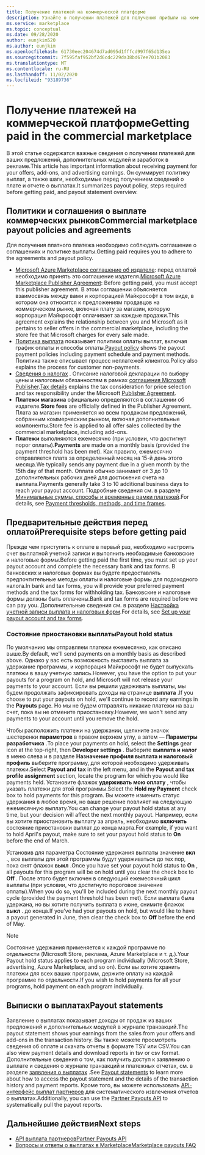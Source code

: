 ```yaml
---
title: Получение платежей на коммерческой платформе
description: Узнайте о получении платежей для получения прибыли на коммерческом рынке в Azure Marketplace. Включает политику вывыплаты, состояние удержания и выплата выписок.
ms.service: marketplace
ms.topic: conceptual
ms.date: 09/28/2020
author: eunjkim520
ms.author: eunjkim
ms.openlocfilehash: 61730eec204674d7ad095d1fffcd997f65d135ea
ms.sourcegitcommit: 7f595faf952bf2d6cdc229da38bd67ee701b2083
ms.translationtype: MT
ms.contentlocale: ru-RU
ms.lasthandoff: 11/02/2020
ms.locfileid: "93189736"
---
```

# <a name="getting-paid-in-the-commercial-marketplace"></a><span data-ttu-id="24e06-104">Получение платежей на коммерческой платформе</span><span class="sxs-lookup"><span data-stu-id="24e06-104">Getting paid in the commercial marketplace</span></span>

<span data-ttu-id="24e06-105">В этой статье содержатся важные сведения о получении платежей для ваших предложений, дополнительных модулей и заработок в рекламе.</span><span class="sxs-lookup"><span data-stu-id="24e06-105">This article has important information about receiving payment for your offers, add-ons, and advertising earnings.</span></span> <span data-ttu-id="24e06-106">Он суммирует политику выплат, а также шаги, необходимые перед получением сведений о плате и отчете о выплатах.</span><span class="sxs-lookup"><span data-stu-id="24e06-106">It summarizes payout policy, steps required before getting paid, and payout statement overview.</span></span>

## <a name="commercial-marketplace-payout-policies-and-agreements"></a><span data-ttu-id="24e06-107">Политики и соглашения о выплате коммерческих рынков</span><span class="sxs-lookup"><span data-stu-id="24e06-107">Commercial marketplace payout policies and agreements</span></span>

<span data-ttu-id="24e06-108">Для получения платного платежа необходимо соблюдать соглашение о соглашениях и политике выплаты.</span><span class="sxs-lookup"><span data-stu-id="24e06-108">Getting paid requires you to adhere to the agreements and payout policy.</span></span>

- <span data-ttu-id="24e06-109">[Microsoft Azure Marketplace соглашение об издателе](https://go.microsoft.com/fwlink/p/?LinkID=699560): перед оплатой необходимо принять это соглашение издателя.</span><span class="sxs-lookup"><span data-stu-id="24e06-109">[Microsoft Azure Marketplace Publisher Agreement](https://go.microsoft.com/fwlink/p/?LinkID=699560):  Before getting paid, you must accept this publisher agreement.</span></span> <span data-ttu-id="24e06-110">В этом соглашении объясняется взаимосвязь между вами и корпорацией Майкрософт в том виде, в котором она относится к предложениям продавцов на коммерческом рынке, включая плату за магазин, которую корпорация Майкрософт оплачивает за каждые продажи.</span><span class="sxs-lookup"><span data-stu-id="24e06-110">This agreement explains the relationship between you and Microsoft as it pertains to seller offers in the commercial marketplace, including the store fee that Microsoft charges for every sale made.</span></span>
- <span data-ttu-id="24e06-111">[Политика выплата](payout-policy-details.md) показывает политики оплаты выплат, включая график оплаты и способы оплаты.</span><span class="sxs-lookup"><span data-stu-id="24e06-111">[Payout policy](payout-policy-details.md) shows the payout payment policies including payment schedule and payment methods.</span></span> <span data-ttu-id="24e06-112">Политика также описывает процесс неплатежей клиентов.</span><span class="sxs-lookup"><span data-stu-id="24e06-112">Policy also explains the process for customer non-payments.</span></span>
- <span data-ttu-id="24e06-113">[Сведения о налогах](tax-details-marketplace.md) . Описание налоговой декларации по выбору цены и налоговым обязанностям в рамках [соглашения Microsoft Publisher](https://go.microsoft.com/fwlink/p/?LinkID=699560).</span><span class="sxs-lookup"><span data-stu-id="24e06-113">[Tax details](tax-details-marketplace.md) explains the tax consideration for price selection and tax responsibility under the Microsoft [Publisher Agreement](https://go.microsoft.com/fwlink/p/?LinkID=699560).</span></span>
- <span data-ttu-id="24e06-114">**Платежи магазина** официально определяются в соглашении об издателе.</span><span class="sxs-lookup"><span data-stu-id="24e06-114">**Store fees** are officially defined in the Publisher Agreement.</span></span> <span data-ttu-id="24e06-115">Плата за магазин применяется ко всем продажам предложений, собранным коммерческим рынком, включая дополнительные компоненты.</span><span class="sxs-lookup"><span data-stu-id="24e06-115">Store fee is applied to all offer sales collected by the commercial marketplace, including add-ons.</span></span>
- <span data-ttu-id="24e06-116">**Платежи** выполняются ежемесячно (при условии, что достигнут порог оплаты).</span><span class="sxs-lookup"><span data-stu-id="24e06-116">**Payments** are made on a monthly basis (provided the payment threshold has been met).</span></span> <span data-ttu-id="24e06-117">Как правило, ежемесячно отправляется плата за определенный месяц на 15-й день этого месяца.</span><span class="sxs-lookup"><span data-stu-id="24e06-117">We typically sends any payment due in a given month by the 15th day of that month.</span></span> <span data-ttu-id="24e06-118">Оплата обычно занимает от 3 до 10 дополнительных рабочих дней для достижения счета на выплата.</span><span class="sxs-lookup"><span data-stu-id="24e06-118">Payments generally take 3 to 10 additional business days to reach your payout account.</span></span> <span data-ttu-id="24e06-119">Подробные сведения см. в разделе [Минимальные суммы, способы и временные рамки платежей](payment-thresholds-methods-timeframes.md).</span><span class="sxs-lookup"><span data-stu-id="24e06-119">For details, see [Payment thresholds, methods, and time frames](payment-thresholds-methods-timeframes.md).</span></span>

## <a name="prerequisite-steps-before-getting-paid"></a><span data-ttu-id="24e06-120">Предварительные действия перед оплатой</span><span class="sxs-lookup"><span data-stu-id="24e06-120">Prerequisite steps before getting paid</span></span>

<span data-ttu-id="24e06-121">Прежде чем приступить к оплате в первый раз, необходимо настроить счет выплатной учетной записи и выполнить необходимые банковские и налоговые формы.</span><span class="sxs-lookup"><span data-stu-id="24e06-121">Before getting paid the first time, you must set up your payout account and complete the necessary bank and tax forms.</span></span> <span data-ttu-id="24e06-122">В банковских и налоговых формах вы будете предоставлять предпочтительные методы оплаты и налоговые формы для подоходного налога.</span><span class="sxs-lookup"><span data-stu-id="24e06-122">In bank and tax forms, you will provide your preferred payment methods and the tax forms for withholding tax.</span></span> <span data-ttu-id="24e06-123">Банковские и налоговые формы должны быть оплачены.</span><span class="sxs-lookup"><span data-stu-id="24e06-123">Bank and tax forms are required before we can pay you.</span></span> <span data-ttu-id="24e06-124">Дополнительные сведения см. в разделе [Настройка учетной записи выплата и налоговых форм](set-up-your-payout-account.md).</span><span class="sxs-lookup"><span data-stu-id="24e06-124">For details, see [Set up your payout account and tax forms](set-up-your-payout-account.md).</span></span>

### <a name="payout-hold-status"></a><span data-ttu-id="24e06-125">Состояние приостановки выплаты</span><span class="sxs-lookup"><span data-stu-id="24e06-125">Payout hold status</span></span>

<span data-ttu-id="24e06-126">По умолчанию мы отправляем платежи ежемесячно, как описано выше.</span><span class="sxs-lookup"><span data-stu-id="24e06-126">By default, we'll send payments on a monthly basis as described above.</span></span> <span data-ttu-id="24e06-127">Однако у вас есть возможность выставить выплата за удержание программы, и корпорация Майкрософт не будет выпускать платежи в вашу учетную запись.</span><span class="sxs-lookup"><span data-stu-id="24e06-127">However, you have the option to put your payouts for a program on hold, and Microsoft will not release your payments to your account.</span></span> <span data-ttu-id="24e06-128">Если вы решили удерживать выплаты, мы будем продолжать зафиксировать доходы на странице **выплата** .</span><span class="sxs-lookup"><span data-stu-id="24e06-128">If you choose to put your payouts on hold, we'll continue to record any earnings in the **Payouts** page.</span></span> <span data-ttu-id="24e06-129">Но мы не будем отправлять никакие платежи на ваш счет, пока вы не отмените приостановку.</span><span class="sxs-lookup"><span data-stu-id="24e06-129">However, we won't send any payments to your account until you remove the hold.</span></span>

<span data-ttu-id="24e06-130">Чтобы расположить платежи на удержании, щелкните значок шестеренки **параметров** в правом верхнем углу, а затем — **Параметры разработчика** .</span><span class="sxs-lookup"><span data-stu-id="24e06-130">To place your payments on hold, select the **Settings** gear icon at the top-right, then **Developer settings** .</span></span> <span data-ttu-id="24e06-131">Выберите **выплата и налог** в меню слева и в разделе **Назначение профиля выплата и налоговый профиль** выберите программу, для которой необходимо удерживать платежи.</span><span class="sxs-lookup"><span data-stu-id="24e06-131">Select **Payout and tax** in the left menu, and in the **Payout and tax profile assignment** section, locate the program for which you would like payments held.</span></span> <span data-ttu-id="24e06-132">Установите флажок **удерживать мою оплату** , чтобы указать платежи для этой программы.</span><span class="sxs-lookup"><span data-stu-id="24e06-132">Select the **Hold my Payment** check box to hold payments for this program.</span></span> <span data-ttu-id="24e06-133">Вы можете изменить статус удержания в любое время, но ваше решение повлияет на следующую ежемесячную выплату.</span><span class="sxs-lookup"><span data-stu-id="24e06-133">You can change your payout hold status at any time, but your decision will affect the next monthly payout.</span></span> <span data-ttu-id="24e06-134">Например, если вы хотите приостановить выплату за апрель, необходимо **включить** состояние приостановки выплат до конца марта.</span><span class="sxs-lookup"><span data-stu-id="24e06-134">For example, if you want to hold April's payout, make sure to set your payout hold status to **On** before the end of March.</span></span>

<span data-ttu-id="24e06-135">Установив для параметра Состояние удержания выплаты значение **вкл** ., все выплаты для этой программы будут удерживаться до тех пор, пока снят флажок **выкл** .</span><span class="sxs-lookup"><span data-stu-id="24e06-135">Once you have set your payout hold status to **On** , all payouts for this program will be on hold until you clear the check box to **Off** .</span></span> <span data-ttu-id="24e06-136">После этого будет включен в следующий ежемесячный цикл выплаты (при условии, что достигнуто пороговое значение оплаты).</span><span class="sxs-lookup"><span data-stu-id="24e06-136">When you do so, you'll be included during the next monthly payout cycle (provided the payment threshold has been met).</span></span> <span data-ttu-id="24e06-137">Если выплата была удержана, но вы хотите получить выплата в июне, снимите флажок **выкл** . до конца.</span><span class="sxs-lookup"><span data-stu-id="24e06-137">If you've had your payouts on hold, but would like to have a payout generated in June, then clear the check box to **Off** before the end of May.</span></span>

>[!Note]
> <span data-ttu-id="24e06-138">Состояние удержания применяется к каждой программе по отдельности (Microsoft Store, реклама, Azure Marketplace и т. д.).</span><span class="sxs-lookup"><span data-stu-id="24e06-138">Your Payout hold status applies to each program individually (Microsoft Store, advertising, Azure Marketplace, and so on).</span></span> <span data-ttu-id="24e06-139">Если вы хотите хранить платежи для всех ваших программ, держите оплату на каждой программе по отдельности.</span><span class="sxs-lookup"><span data-stu-id="24e06-139">If you wish to hold payments for all your programs, hold payment on each program individually.</span></span>

## <a name="payout-statements"></a><span data-ttu-id="24e06-140">Выписки о выплатах</span><span class="sxs-lookup"><span data-stu-id="24e06-140">Payout statements</span></span>

<span data-ttu-id="24e06-141">Заявление о выплатах показывает доходы от продаж из ваших предложений и дополнительных модулей в журнале транзакций.</span><span class="sxs-lookup"><span data-stu-id="24e06-141">The payout statement shows your earnings from the sales from your offers and add-ons in the transaction history.</span></span> <span data-ttu-id="24e06-142">Вы также можете просмотреть сведения об оплате и скачать отчеты в формате TSV или CSV.</span><span class="sxs-lookup"><span data-stu-id="24e06-142">You can also view payment details and download reports in tsv or csv format.</span></span> <span data-ttu-id="24e06-143">Дополнительные сведения о том, как получить доступ к заявлению о выплате и сведения о журнале транзакций и платежных отчетах, см. в разделе [заявления о выплатах](payout-statement.md) .</span><span class="sxs-lookup"><span data-stu-id="24e06-143">See [Payout statements](payout-statement.md) to learn more about how to access the payout statement and the details of the transaction history and payment reports.</span></span> <span data-ttu-id="24e06-144">Кроме того, вы можете использовать [API-интерфейс выплат партнеров](https://apidocs.microsoft.com/services/partnerpayouts) для систематического извлечения отчетов о выплатах.</span><span class="sxs-lookup"><span data-stu-id="24e06-144">Additionally, you can use the [Partner Payouts API](https://apidocs.microsoft.com/services/partnerpayouts) to systematically pull the payout reports.</span></span>

## <a name="next-steps"></a><span data-ttu-id="24e06-145">Дальнейшие действия</span><span class="sxs-lookup"><span data-stu-id="24e06-145">Next steps</span></span>

- [<span data-ttu-id="24e06-146">API выплата партнеров</span><span class="sxs-lookup"><span data-stu-id="24e06-146">Partner Payouts API</span></span>](https://apidocs.microsoft.com/services/partnerpayouts)
- [<span data-ttu-id="24e06-147">Вопросы и ответы о выплатах в Marketplace</span><span class="sxs-lookup"><span data-stu-id="24e06-147">Marketplace payouts FAQ</span></span>](payout-faq.md)
